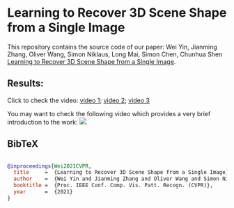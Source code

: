 # Learning to Recover 3D Scene Shape from a Single Image
This repository contains the source code of our paper:
Wei Yin, Jianming Zhang, Oliver Wang, Simon Niklaus, Long Mai, Simon Chen, Chunhua Shen [Learning to Recover 3D Scene Shape from a Single Image](https://arxiv.org/abs/2012.09365).


## Results:

Click to check the video:
[video 1](https://user-images.githubusercontent.com/7692314/109900670-ac017b80-7ce7-11eb-86db-175e6af5b534.mov);
[video 2](https://user-images.githubusercontent.com/7692314/109900704-b7ed3d80-7ce7-11eb-9855-0bc11fd2ce0e.mov);
[video 3](https://user-images.githubusercontent.com/7692314/109900857-f256da80-7ce7-11eb-9693-3eedb581f7d1.mov)

You may want to check the following video which provides a very brief introduction to the work:
[![](http://img.youtube.com/vi/UuT5_GK_TWk/0.jpg)](http://www.youtube.com/watch?v=UuT5_GK_TWk "Learning to recover 3D shape from single images")

## BibTeX

```BibTeX

@inproceedings{Wei2021CVPR,
  title     =  {Learning to Recover 3D Scene Shape from a Single Image},
  author    =  {Wei Yin and Jianming Zhang and Oliver Wang and Simon Niklaus and Long Mai and Simon Chen and Chunhua Shen},
  booktitle =  {Proc. IEEE Conf. Comp. Vis. Patt. Recogn. (CVPR)},
  year      =  {2021}
}
```
